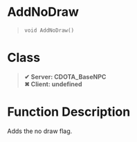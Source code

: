 # AddNoDraw
> `void AddNoDraw()`
# Class
> __✔ Server: CDOTA_BaseNPC__  
> __✖ Client: undefined__  
# Function Description
Adds the no draw flag.
